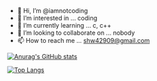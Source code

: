 - 👋 Hi, I’m @iamnotcoding
- 👀 I’m interested in ... coding
- 🌱 I’m currently learning ... c, c++
- 💞️ I’m looking to collaborate on ... nobody
- 📫 How to reach me ... shw42909@gmail.com

<!---
iamnotcoding/iamnotcoding is a ✨ special ✨ repository because its `README.md` (this file) appears on your GitHub profile.
You can click the Preview link to take a look at your changes.
--->

[![Anurag's GitHub stats](https://github-readme-stats.vercel.app/api?username=iamnotcoding&theme=radical)](https://github.com/anuraghazra/github-readme-stats)

[![Top Langs](https://github-readme-stats.vercel.app/api/top-langs/?username=iamnotcoding&langs_count=10)](https://github.com/anuraghazra/github-readme-stats)
